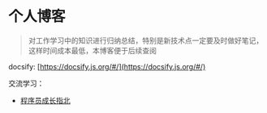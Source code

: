 # 个人博客

> 对工作学习中的知识进行归纳总结，特别是新技术点一定要及时做好笔记，这样时间成本最低，本博客便于后续查阅

docsify: [https://docsify.js.org/#/](https://docsify.js.org/#/)

交流学习：
  - [程序员成长指北](http://www.inode.club/)


  <!-- 注释用这种符号，同注释 html -->
  <!--
    # 本地开发启动
    docsify serve
  -->
